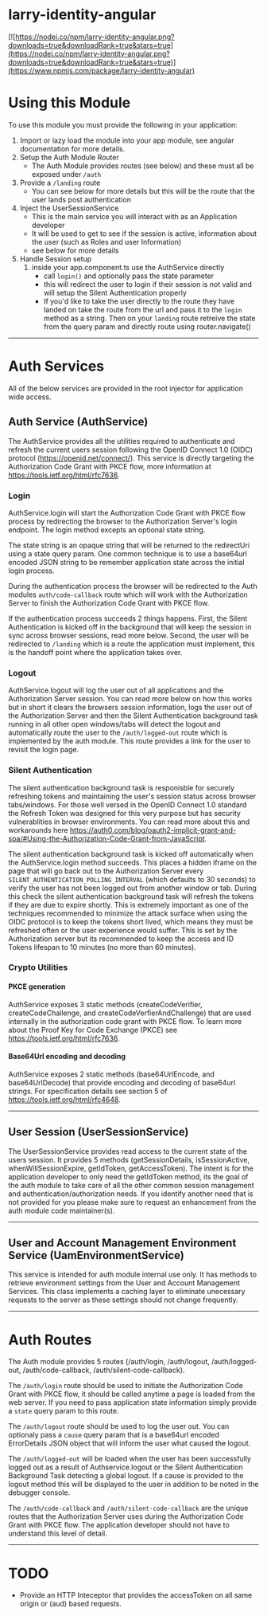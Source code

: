 # larry-identity-angular

[![https://nodei.co/npm/larry-identity-angular.png?downloads=true&downloadRank=true&stars=true](https://nodei.co/npm/larry-identity-angular.png?downloads=true&downloadRank=true&stars=true)](https://www.npmjs.com/package/larry-identity-angular)


# Using this Module

To use this module you must provide the following in your application:
1. Import or lazy load the module into your app module, see angular documentation for more details.
2. Setup the Auth Module Router 
	- The Auth Module provides routes (see below) and these must all be exposed under `/auth`
3. Provide a `/landing` route
	- You can see below for more details but this will be the route that the user lands post authentication
4. Inject the UserSessionService
	- This is the main service you will interact with as an Application developer
	- It will be used to get to see if the session is active, information about the user (such as Roles and user Information)
	- see below for more details
5. Handle Session setup
	1. inside your app.component.ts use the AuthService directly
		- call `login()` and optionally pass the state parameter
		- this will redirect the user to login if their session is not valid and will setup the Silent Authentication properly
		- If you'd like to take the user directly to the route they have landed on take the route from the url and pass it to the `login` method as a string. Then on your `landing` route retreive the state from the query param and directly route using router.navigate()

--- 

# Auth Services 

All of the below services are provided in the root injector for application wide access.

## Auth Service (AuthService)

The AuthService provides all the utilities required to authenticate and refresh the current users session following the OpenID Connect 1.0 (OIDC) protocol (https://openid.net/connect/). This service is directly targeting the Authorization Code Grant with PKCE flow, more information at https://tools.ietf.org/html/rfc7636.

### Login

AuthService.login will start the Authorization Code Grant with PKCE flow process by redirecting the browser to the Authorization Server's login endpoint. The login method excepts an optional state string.

The state string is an opaque string that will be returned to the redirectUri using a state query param. One common technique is to use a base64url encoded JSON string to be remember application state across the initial login process.

During the authentication process the browser will be redirected to the Auth modules `auth/code-callback` route which will work with the Authorization Server to finish the Authorization Code Grant with PKCE flow. 

If the authentication process succeeds 2 things happens. First, the Silent Authentication is kicked off in the background that will keep the session in sync across browser sessions, read more below. Second, the user will be redirected to `/landing` which is a route the application must implement, this is the handoff point where the application takes over.

### Logout

AuthService.logout will log the user out of all applications and the Authorization Server session. You can read more below on how this works but in short it clears the browsers session information, logs the user out of the Authorization Server and then the Silent Authentication background task running in all other open windows/tabs will detect the logout and automatically route the user to the `/auth/logged-out` route which is implemented by the auth module. This route provides a link for the user to revisit the login page. 

### Silent Authentication

The silent authentication background task is responisble for securely refreshing tokens and maintaining the user's session status across browser tabs/windows. For those well versed in the OpenID Connect 1.0 standard the Refresh Token was designed for this very purpose but has security vulnerablities in browser environments. You can read more about this and workarounds here https://auth0.com/blog/oauth2-implicit-grant-and-spa/#Using-the-Authorization-Code-Grant-from-JavaScript.

The silent authentication background task is kicked off automatically when the AuthService.login method succeeds. This places a hidden iframe on the page that will go back out to the Authorization Server every `SILENT_AUTHENTICATION_POLLING_INTERVAL` (which defaults to 30 seconds) to verify the user has not been logged out from another window or tab. During this check the silent authentication background task will refresh the tokens if they are due to expire shortly. This is extremely important as one of the techniques recommended to minimize the attack surface when using the OIDC protocol is to keep the tokens short lived, which means they must be refreshed often or the user experience would suffer. This is set by the Authorization server but its recommended to keep the access and ID Tokens lifespan to 10 minutes (no more than 60 minutes). 


### Crypto Utilities
#### PKCE generation
AuthService exposes 3 static methods (createCodeVerifier, createCodeChallenge, and createCodeVerfierAndChallenge) that are used internally in the authorization code grant with PKCE flow. To learn more about the Proof Key for Code Exchange (PKCE) see https://tools.ietf.org/html/rfc7636.

#### Base64Url encoding and decoding
AuthService exposes 2 static methods (base64UrlEncode, and base64UrlDecode) that provide encoding and decoding of base64url strings. For specification details see section 5 of https://tools.ietf.org/html/rfc4648.

---

## User Session (UserSessionService)

The UserSessionService provides read access to the current state of the users session. It provides 5 methods (getSessionDetails, isSessionActive, whenWillSessionExpire, getIdToken, getAccessToken). The intent is for the application developer to only need the getIdToken method, its the goal of the auth module to take care of all the other common session management and authentication/authorization needs. If you identify another need that is not provided for you please make sure to request an enhancement from the auth module code maintainer(s).

---

## User and Account Management Environment Service (UamEnvironmentService)

This service is intended for auth module internal use only. It has methods to retrieve environment settings from the User and Account Management Services. This class implements a caching layer to eliminate unecessary requests to the server as these settings should not change frequently.

---	

# Auth Routes

The Auth module provides 5 routes (/auth/login, /auth/logout, /auth/logged-out, /auth/code-callback, /auth/silent-code-callback).

The `/auth/login` route should be used to initiate the Authorization Code Grant with PKCE flow, it should be called anytime a page is loaded from the web server. If you need to pass application state information simply provide a `state` query param to this route.

The `/auth/logout` route should be used to log the user out. You can optionaly pass a `cause` query param that is a base64url encoded ErrorDetails JSON object that will inform the user what caused the logout.

The `/auth/logged-out` will be loaded when the user has been successfully logged out as a result of Authservice.logout or the Silent Authentication Background Task detecting a global logout. If a cause is provided to the logout method this will be displayed to the user in addition to be noted in the debugger console.

The `/auth/code-callback` and `/auth/silent-code-callback` are the unique routes that the Authorization Server uses during the Authorization Code Grant with PKCE flow. The application developer should not have to understand this level of detail.

---

# TODO
- Provide an HTTP Inteceptor that provides the accessToken on all same origin or (aud) based requests.